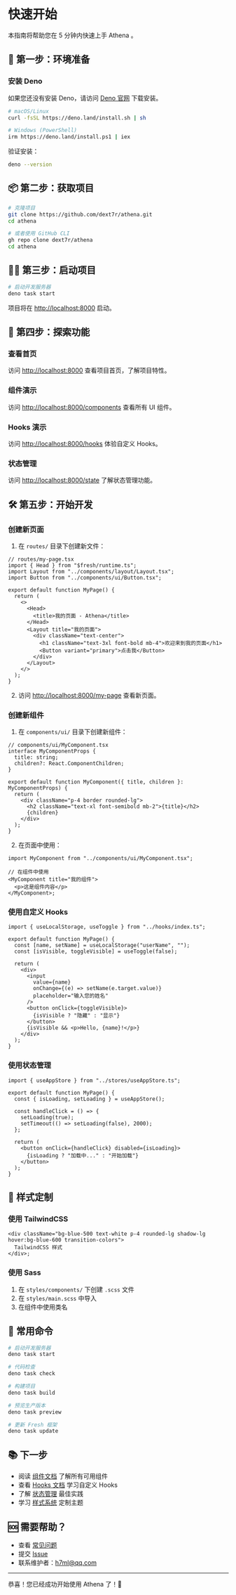 # 快速开始

本指南将帮助您在 5 分钟内快速上手 Athena 。

## 🚀 第一步：环境准备

### 安装 Deno

如果您还没有安装 Deno，请访问 [Deno 官网](https://deno.land/) 下载安装。

```bash
# macOS/Linux
curl -fsSL https://deno.land/install.sh | sh

# Windows (PowerShell)
irm https://deno.land/install.ps1 | iex
```

验证安装：

```bash
deno --version
```

## 📦 第二步：获取项目

```bash
# 克隆项目
git clone https://github.com/dext7r/athena.git
cd athena

# 或者使用 GitHub CLI
gh repo clone dext7r/athena
cd athena
```

## 🏃‍♂️ 第三步：启动项目

```bash
# 启动开发服务器
deno task start
```

项目将在 [http://localhost:8000](http://localhost:8000) 启动。

## 🎯 第四步：探索功能

### 查看首页

访问 [http://localhost:8000](http://localhost:8000) 查看项目首页，了解项目特性。

### 组件演示

访问 [http://localhost:8000/components](http://localhost:8000/components)
查看所有 UI 组件。

### Hooks 演示

访问 [http://localhost:8000/hooks](http://localhost:8000/hooks) 体验自定义
Hooks。

### 状态管理

访问 [http://localhost:8000/state](http://localhost:8000/state)
了解状态管理功能。

## 🛠️ 第五步：开始开发

### 创建新页面

1. 在 `routes/` 目录下创建新文件：

```tsx
// routes/my-page.tsx
import { Head } from "$fresh/runtime.ts";
import Layout from "../components/layout/Layout.tsx";
import Button from "../components/ui/Button.tsx";

export default function MyPage() {
  return (
    <>
      <Head>
        <title>我的页面 - Athena</title>
      </Head>
      <Layout title="我的页面">
        <div className="text-center">
          <h1 className="text-3xl font-bold mb-4">欢迎来到我的页面</h1>
          <Button variant="primary">点击我</Button>
        </div>
      </Layout>
    </>
  );
}
```

2. 访问 [http://localhost:8000/my-page](http://localhost:8000/my-page)
   查看新页面。

### 创建新组件

1. 在 `components/ui/` 目录下创建新组件：

```tsx
// components/ui/MyComponent.tsx
interface MyComponentProps {
  title: string;
  children?: React.ComponentChildren;
}

export default function MyComponent({ title, children }: MyComponentProps) {
  return (
    <div className="p-4 border rounded-lg">
      <h2 className="text-xl font-semibold mb-2">{title}</h2>
      {children}
    </div>
  );
}
```

2. 在页面中使用：

```tsx
import MyComponent from "../components/ui/MyComponent.tsx";

// 在组件中使用
<MyComponent title="我的组件">
  <p>这是组件内容</p>
</MyComponent>;
```

### 使用自定义 Hooks

```tsx
import { useLocalStorage, useToggle } from "../hooks/index.ts";

export default function MyPage() {
  const [name, setName] = useLocalStorage("userName", "");
  const [isVisible, toggleVisible] = useToggle(false);

  return (
    <div>
      <input
        value={name}
        onChange={(e) => setName(e.target.value)}
        placeholder="输入您的姓名"
      />
      <button onClick={toggleVisible}>
        {isVisible ? "隐藏" : "显示"}
      </button>
      {isVisible && <p>Hello, {name}!</p>}
    </div>
  );
}
```

### 使用状态管理

```tsx
import { useAppStore } from "../stores/useAppStore.ts";

export default function MyPage() {
  const { isLoading, setLoading } = useAppStore();

  const handleClick = () => {
    setLoading(true);
    setTimeout(() => setLoading(false), 2000);
  };

  return (
    <button onClick={handleClick} disabled={isLoading}>
      {isLoading ? "加载中..." : "开始加载"}
    </button>
  );
}
```

## 🎨 样式定制

### 使用 TailwindCSS

```tsx
<div className="bg-blue-500 text-white p-4 rounded-lg shadow-lg hover:bg-blue-600 transition-colors">
  TailwindCSS 样式
</div>;
```

### 使用 Sass

1. 在 `styles/components/` 下创建 `.scss` 文件
2. 在 `styles/main.scss` 中导入
3. 在组件中使用类名

## 🔧 常用命令

```bash
# 启动开发服务器
deno task start

# 代码检查
deno task check

# 构建项目
deno task build

# 预览生产版本
deno task preview

# 更新 Fresh 框架
deno task update
```

## 📚 下一步

- 阅读 [组件文档](components/README.md) 了解所有可用组件
- 查看 [Hooks 文档](hooks/README.md) 学习自定义 Hooks
- 了解 [状态管理](state-management/zustand.md) 最佳实践
- 学习 [样式系统](styling/theming.md) 定制主题

## 🆘 需要帮助？

- 查看 [常见问题](faq.md)
- 提交 [Issue](https://github.com/dext7r/athena/issues)
- 联系维护者：h7ml@qq.com

---

恭喜！您已经成功开始使用 Athena 了！🎉
